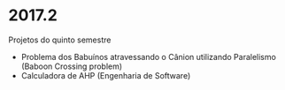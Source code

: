 # 2017.2
Projetos do quinto semestre

- Problema dos Babuínos atravessando o Cânion utilizando Paralelismo (Baboon Crossing problem)
- Calculadora de AHP (Engenharia de Software)
